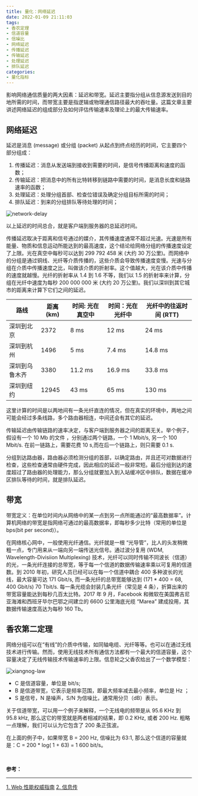 ```yaml
---
title: 量化：网络延迟
date: 2022-01-09 21:11:03
tags:
- 香农定理
- 信道容量
- 信噪比
- 网络延迟
- 传播延迟
- 传输延迟
- 处理延迟
- 排队延迟
categories:
- 量化指标
---
```


影响网络通信质量的两大因素：延迟和带宽。延迟主要指分组从信息源发送到目的地所需的时间，而带宽主要是指逻辑或物理通信路径最大的吞吐量。这篇文章主要讲述网络延迟的组成部分及如何评估传输速率及理论上的最大传输速率。

<!-- more -->

## 网络延迟
延迟是消息 (message) 或分组 (packet) 从起点到终点经历的时间，它主要四个部分组成：
1. 传播延迟：消息从发送端到接收到需要的时间，是信号传播距离和速度的函数；
2. 传输延迟：把消息中的所有比特转移到链路中需要的时间，是消息长度和链路速率的函数；
3. 处理延迟：处理分组首部、检查位错误及确定分组目标所需的时间；
4. 排队延迟：到来的分组排队等待处理的时间；

![network-delay](/images/measuement/network-delay.jpg "network-delay")

以上延迟的时间总合，就是客户端到服务器的总延迟时间。

传播延迟取决于距离和信号通过的媒介，其传播速度通常不超过光速。光速是所有能量、物质和信息运动所能达到的最高速度，这个结论给网络分组的传播速度设定了上限。光在真空中每秒可以达到 299 792 458 米 (大约 30 万公里)。而网络中的分组是通过铜线、光纤等介质传播的，这些介质会导致传播速度变慢。光速与分组在介质中传播速度之比，叫做该介质的折射率。这个值越大，光在该介质中传播的速度就越慢。光纤的折射率从 1.4 到 1.6 不等，我们以 1.5 的折射率来计算，分组在光纤中速度为每秒 200 000 000 米 (大约 20 万公里)。我们以深圳到其它城市的距离来计算下它们之间的延迟。

|  路线   | 距离 (km)  | 时间: 光在真空中 | 时间：光在光纤中 | 光纤中的往返时间 (RTT) |
|  ----  | ----  | ----  | ----  | ----  |
| 深圳到北京  | 2372  | 8 ms | 12 ms | 24 ms |
| 深圳到杭州  | 1496 | 5 ms | 7.4 ms | 14.8 ms |
| 深圳到乌鲁木齐  | 3380 | 11.2 ms | 16.9 ms | 33.8 ms |
| 深圳到纽约  | 12945 | 43 ms | 65 ms | 130 ms |

这里计算的时间是以两地间有一条光纤直连的情况，但在真实的环境中，两地之间可能会经过多条线路，多个路由器相连，中间还会有其它的延迟。

传输延迟由传输链路的速率决定，与客户端到服务器之间的距离无关。举个例子，假设有一个 10 Mb 的文件 ，分别通过两个链路，一个 1 Mbit/s, 另一个 100 Mbit/s. 在前一链路上，需要花费 10 s,而在后一个链路上，则只需要 0.1 s.

分组到达路由器，路由器必须检测分组的首部，以确定路由，并且还可对数据进行检查，这些检查通常由硬件完成，因此相应的延迟一般非常短。最后分组到达的速度超过了路由器的处理能力，那么分组就要加入到入站缓冲区中排队，数据在缓冲区排队等待的时间，就是排队延迟。

## 带宽
带宽定义：在单位时间内从网络中的某一点到另一点所能通过的“最高数据率”。计算机网络的带宽是指网络可通过的最高数据率，即每秒多少比特（常用的单位是bps(bit per second)）。

在网络核心网中，一般使用光纤通信。光纤就是一根 “光导管”，比人的头发稍微粗一点，专门用来从一端向另一端传送光信号。通过波分复用 (WDM, Wavelength-Divisiion Multiplexing) 技术，光纤可以同时传输不同波长（信道）的光，一条光纤连接的总带宽，等于每一个信道的数据传输速率乘以可复用的信道数。到 2010 年初，研究人员已经可以在每一个信道中耦合 400 多种波长的光线，最大容量可达 171 Gbit/s, 而一条光纤的总带宽能够达到 (171 * 400 = 68, 400 Gbit/s) 70 Tbit/s. 每一条光缆会封装几条光纤（常见是 4 条），折算出来的带宽容量能达到每秒几百太比特。2017 年 9 月，Facebook 和微软在美国弗吉尼亚海滩和西班牙毕尔巴鄂之间建立的 6600 公里海底光缆 “Marea” 建成投用，其数据传输速度高达为每秒 160 Tb。

## 香农第二定理
网络分组可以在“有线”的介质中传输，如同轴电缆、光纤等等。也可以在通过无线技术进行传输。然而，使用无线技术所有通信方法都有一个最大的信道容量，这个容量决定了无线传输技术传输速率的上限。信息轮之父香农给出了一个数学模型：

![xiangnog-law](/images/measuement/xiangnog-law.svg "xiangnog-law")

- C 是信道容量，单位是 bit/s;
- B 是信道带宽，它表示是频率范围，即最大频率减去最小频率，单位是 Hz ；
- S 是信号，N 是噪声，S/N 为信噪比，通常用分贝（dB）表示。

关于信道带宽，可以用一个例子来解释，一个无线电的频带是从 95.6 KHz 到 95.8 kHz, 那么这它的带宽就是两者相减的结果，即 0.2 KHz, 或者 200 Hz. 粗略一点理解，我们可以认为它包含了 200 条正弦波。

在上面的例子中，如果带宽 B = 200 Hz, 信噪比为 63:1, 那么这个信道的容量就是：C = 200 * log( 1 + 63) = 1 600 bit/s。

</br>

**参考：**

----
[1]:https://m.douban.com/book/subject/25856314/
[2]:https://m.douban.com/book/subject/35223179/


[1. Web 性能权威指南][1]
[2. 信息传][2]